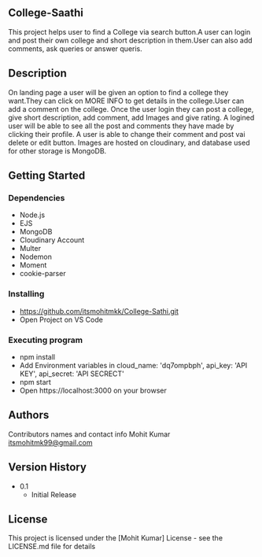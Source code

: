 ## College-Saathi 

This project helps user to find a College via search button.A user can login and post their own college and short description in them.User can also add comments, ask queries or answer queris.

## Description

On landing page a user will be given an option to find a college they want.They can click on MORE INFO to get details in the college.User can add a comment on the college. 
Once the user login they can post a college, give short description, add comment, add Images and give rating.
A logined user will be able to see all the post and comments they have made by clicking their profile.
A user is able to change their comment and post vai delete or edit button.
Images are hosted on cloudinary, and database used for other storage is MongoDB.

## Getting Started

### Dependencies

* Node.js
* EJS
* MongoDB
* Cloudinary Account
* Multer
* Nodemon
* Moment
* cookie-parser

### Installing

* https://github.com/itsmohitmkk/College-Sathi.git
* Open Project on VS Code

### Executing program

* npm install
* Add Environment variables in cloud_name: 'dq7ompbph',
    api_key: 'API KEY',
    api_secret: 'API SECRECT'
* npm start
* Open https://localhost:3000 on your browser


## Authors

Contributors names and contact info
Mohit Kumar
itsmohitmk99@gmail.com

## Version History
* 0.1
    * Initial Release

## License

This project is licensed under the [Mohit Kumar] License - see the LICENSE.md file for details

